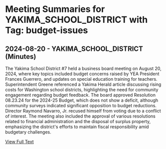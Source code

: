 # Meeting Summaries for YAKIMA_SCHOOL_DISTRICT with Tag: budget-issues

## 2024-08-20 - YAKIMA_SCHOOL_DISTRICT (Minutes)

The Yakima School District #7 held a business board meeting on August 20, 2024, where key topics included budget concerns raised by YEA President Frances Guerrero, and updates on special education training for teachers. Superintendent Greene referenced a Yakima Herald article discussing rising costs for Washington school districts, highlighting the need for community engagement regarding budget feedback. The board approved Resolution 08.23.24 for the 2024-25 Budget, which does not show a deficit, although community surveys indicated significant opposition to budget reductions. Director Raymond Navarro, Jr. recused himself from voting due to a conflict of interest. The meeting also included the approval of various resolutions related to financial administration and the disposal of surplus property, emphasizing the district's efforts to maintain fiscal responsibility amid budgetary challenges.

[View Full Text](https://raw.githubusercontent.com/VoronoiPerspectives/WashingtonStateSchoolBoardExplorer/refs/heads/main/data/countries/usa/states/wa/counties/yakima/school_boards/yakima_school_district/2024/2024-08-20-minutes.txt)

